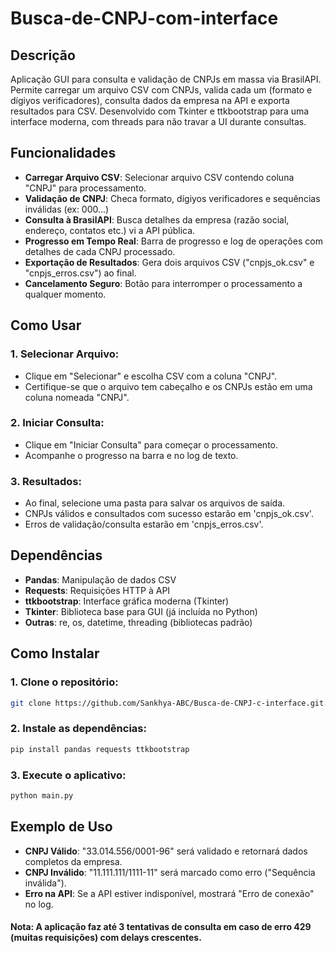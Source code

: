# Busca-de-CNPJ-com-interface
## Descrição
Aplicação GUI para consulta e validação de CNPJs em massa via BrasilAPI. Permite carregar um arquivo CSV com CNPJs, valida cada um (formato e dígiyos verificadores), consulta dados da empresa na API e exporta resultados para CSV. Desenvolvido com Tkinter e ttkbootstrap para uma interface moderna, com threads para não travar a UI durante consultas.

## Funcionalidades
* **Carregar Arquivo CSV**: Selecionar arquivo CSV contendo coluna "CNPJ" para processamento.
* **Validação de CNPJ**: Checa formato, dígiyos verificadores e sequências inválidas (ex: 000...)
* **Consulta à BrasilAPI**: Busca detalhes da empresa (razão social, endereço, contatos etc.) vi a API pública.
* **Progresso em Tempo Real**: Barra de progresso e log de operações com detalhes de cada CNPJ processado.
* **Exportação de Resultados**: Gera dois arquivos CSV ("cnpjs_ok.csv" e "cnpjs_erros.csv") ao final.
* **Cancelamento Seguro**: Botão para interromper o processamento a qualquer momento.

## Como Usar
### 1. **Selecionar Arquivo**:
* Clique em "Selecionar" e escolha CSV com a coluna "CNPJ".
* Certifique-se que o arquivo tem cabeçalho e os CNPJs estão em uma coluna nomeada "CNPJ".
### 2. **Iniciar Consulta**:
* Clique em "Iniciar Consulta" para começar o processamento.
* Acompanhe o progresso na barra e no log de texto.
### 3. **Resultados**:
* Ao final, selecione uma pasta para salvar os arquivos de saída.
* CNPJs válidos e consultados com sucesso estarão em 'cnpjs_ok.csv'.
* Erros de validação/consulta estarão em 'cnpjs_erros.csv'.

## Dependências
* **Pandas**: Manipulação de dados CSV
* **Requests**: Requisições HTTP à API
* **ttkbootstrap**: Interface gráfica moderna (Tkinter)
* **Tkinter**: Biblioteca base para GUI (já incluída no Python)
* **Outras**: re, os, datetime, threading (bibliotecas padrão)

## Como Instalar
### 1. **Clone o repositório**:
```bash
git clone https://github.com/Sankhya-ABC/Busca-de-CNPJ-c-interface.git.
```
### 2. **Instale as dependências**:
```bash
pip install pandas requests ttkbootstrap
```
### 3. **Execute o aplicativo**:
```bash
python main.py
```
## Exemplo de Uso
* **CNPJ Válido**: "33.014.556/0001-96" será validado e retornará dados completos da empresa.
* **CNPJ Inválido**: "11.111.111/1111-11" será marcado como erro ("Sequência inválida").
* **Erro na API**: Se a API estiver indisponível, mostrará "Erro de conexão" no log.
#### **Nota**: A aplicação faz até 3 tentativas de consulta em caso de erro 429 (muitas requisições) com delays crescentes.